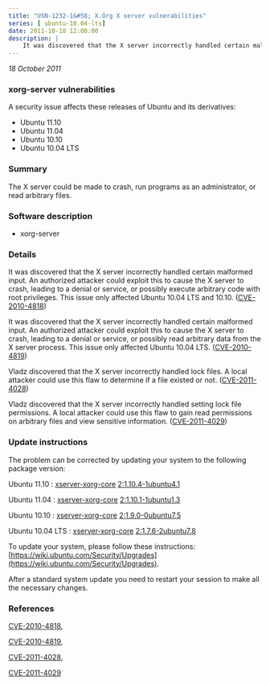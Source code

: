 ```yaml
---
title: "USN-1232-1&#58; X.Org X server vulnerabilities"
series: [ ubuntu-10.04-lts]
date: 2011-10-18 12:00:00
description: |
    It was discovered that the X server incorrectly handled certain malformed input. An authorized attacker could exploit this to cause the X server to crash, leading to a denial or service, or possibly execute arbitrary code with root privileges. This issue only affected Ubuntu 10.04 LTS and 10.10. ([CVE-2010-4818](http://people.ubuntu.com/~ubuntu-security/cve/CVE-2010-4818))
--- 
```

 
 

*18 October 2011*

### xorg-server vulnerabilities

A security issue affects these releases of Ubuntu and its derivatives:

* Ubuntu 11.10
* Ubuntu 11.04
* Ubuntu 10.10
* Ubuntu 10.04 LTS

### Summary

The X server could be made to crash, run programs as an administrator, or read arbitrary files.

### Software description

* xorg-server 

### Details

It was discovered that the X server incorrectly handled certain malformed input. An authorized attacker could exploit this to cause the X server to crash, leading to a denial or service, or possibly execute arbitrary code with root privileges. This issue only affected Ubuntu 10.04 LTS and 10.10. ([CVE-2010-4818](http://people.ubuntu.com/~ubuntu-security/cve/CVE-2010-4818))

It was discovered that the X server incorrectly handled certain malformed input. An authorized attacker could exploit this to cause the X server to crash, leading to a denial or service, or possibly read arbitrary data from the X server process. This issue only affected Ubuntu 10.04 LTS. ([CVE-2010-4819](http://people.ubuntu.com/~ubuntu-security/cve/CVE-2010-4819))

Vladz discovered that the X server incorrectly handled lock files. A local attacker could use this flaw to determine if a file existed or not. ([CVE-2011-4028](http://people.ubuntu.com/~ubuntu-security/cve/CVE-2011-4028))

Vladz discovered that the X server incorrectly handled setting lock file permissions. A local attacker could use this flaw to gain read permissions on arbitrary files and view sensitive information. ([CVE-2011-4029](http://people.ubuntu.com/~ubuntu-security/cve/CVE-2011-4029)) 

### Update instructions

The problem can be corrected by updating your system to the following package version:

Ubuntu 11.10
 : [xserver-xorg-core](https://launchpad.net/ubuntu/+source/xorg-server) <span> [2:1.10.4-1ubuntu4.1](https://launchpad.net/ubuntu/+source/xorg-server/2:1.10.4-1ubuntu4.1) </span> 

Ubuntu 11.04
 : [xserver-xorg-core](https://launchpad.net/ubuntu/+source/xorg-server) <span> [2:1.10.1-1ubuntu1.3](https://launchpad.net/ubuntu/+source/xorg-server/2:1.10.1-1ubuntu1.3) </span> 

Ubuntu 10.10
 : [xserver-xorg-core](https://launchpad.net/ubuntu/+source/xorg-server) <span> [2:1.9.0-0ubuntu7.5](https://launchpad.net/ubuntu/+source/xorg-server/2:1.9.0-0ubuntu7.5) </span> 

Ubuntu 10.04 LTS
 : [xserver-xorg-core](https://launchpad.net/ubuntu/+source/xorg-server) <span> [2:1.7.6-2ubuntu7.8](https://launchpad.net/ubuntu/+source/xorg-server/2:1.7.6-2ubuntu7.8) </span> 

To update your system, please follow these instructions: [https://wiki.ubuntu.com/Security/Upgrades](https://wiki.ubuntu.com/Security/Upgrades).

After a standard system update you need to restart your session to make all the necessary changes. 

### References

 
 [CVE-2010-4818](http://people.ubuntu.com/~ubuntu-security/cve/CVE-2010-4818), 

 [CVE-2010-4819](http://people.ubuntu.com/~ubuntu-security/cve/CVE-2010-4819), 

 [CVE-2011-4028](http://people.ubuntu.com/~ubuntu-security/cve/CVE-2011-4028), 

 [CVE-2011-4029](http://people.ubuntu.com/~ubuntu-security/cve/CVE-2011-4029)
 

